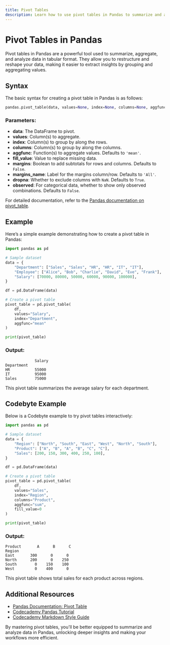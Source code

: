 ```yaml
---
title: Pivot Tables
description: Learn how to use pivot tables in Pandas to summarize and analyze data efficiently.
---
```


# Pivot Tables in Pandas

Pivot tables in Pandas are a powerful tool used to summarize, aggregate, and analyze data in tabular format. They allow you to restructure and reshape your data, making it easier to extract insights by grouping and aggregating values.

## Syntax

The basic syntax for creating a pivot table in Pandas is as follows:

```python
pandas.pivot_table(data, values=None, index=None, columns=None, aggfunc='mean', fill_value=None, margins=False, margins_name='All', dropna=True, observed=False)
```

### Parameters:
- **data**: The DataFrame to pivot.
- **values**: Column(s) to aggregate.
- **index**: Column(s) to group by along the rows.
- **columns**: Column(s) to group by along the columns.
- **aggfunc**: Function(s) to aggregate values. Defaults to `'mean'`.
- **fill_value**: Value to replace missing data.
- **margins**: Boolean to add subtotals for rows and columns. Defaults to `False`.
- **margins_name**: Label for the margins column/row. Defaults to `'All'`.
- **dropna**: Whether to exclude columns with `NaN`. Defaults to `True`.
- **observed**: For categorical data, whether to show only observed combinations. Defaults to `False`.

For detailed documentation, refer to the [Pandas documentation on pivot_table](https://pandas.pydata.org/docs/reference/api/pandas.pivot_table.html).

## Example

Here’s a simple example demonstrating how to create a pivot table in Pandas:

```python
import pandas as pd

# Sample dataset
data = {
    "Department": ["Sales", "Sales", "HR", "HR", "IT", "IT"],
    "Employee": ["Alice", "Bob", "Charlie", "David", "Eve", "Frank"],
    "Salary": [70000, 80000, 50000, 60000, 90000, 100000],
}

df = pd.DataFrame(data)

# Create a pivot table
pivot_table = pd.pivot_table(
    df,
    values="Salary",
    index="Department",
    aggfunc="mean"
)

print(pivot_table)
```

### Output:
```
             Salary
Department         
HR           55000
IT           95000
Sales        75000
```

This pivot table summarizes the average salary for each department.

## Codebyte Example

Below is a Codebyte example to try pivot tables interactively:

```python
import pandas as pd

# Sample dataset
data = {
    "Region": ["North", "South", "East", "West", "North", "South"],
    "Product": ["A", "B", "A", "B", "C", "C"],
    "Sales": [200, 150, 300, 400, 250, 100],
}

df = pd.DataFrame(data)

# Create a pivot table
pivot_table = pd.pivot_table(
    df,
    values="Sales",
    index="Region",
    columns="Product",
    aggfunc="sum",
    fill_value=0
)

print(pivot_table)
```

### Output:
```
Product       A      B      C
Region                       
East       300      0      0
North      200      0    250
South        0    150    100
West         0    400      0
```

This pivot table shows total sales for each product across regions.

## Additional Resources

- [Pandas Documentation: Pivot Table](https://pandas.pydata.org/docs/reference/api/pandas.pivot_table.html)
- [Codecademy Pandas Tutorial](https://www.codecademy.com/learn/data-processing-pandas)
- [Codecademy Markdown Style Guide](https://www.codecademy.com/resources/docs/style-guide)

By mastering pivot tables, you'll be better equipped to summarize and analyze data in Pandas, unlocking deeper insights and making your workflows more efficient.
